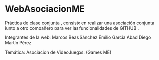 # WebAsociacionME
Práctica de clase conjunta , consiste en realizar una asociación conjunta junto a otro compañero para ver las funcionalidades de GITHUB . 

Integrantes de la web:
 Marcos Beas Sánchez
 Emilio García Abad
 Diego Martín Pérez

 Temática: 
 Asociacion de VideoJuegos: (Games ME)

 
